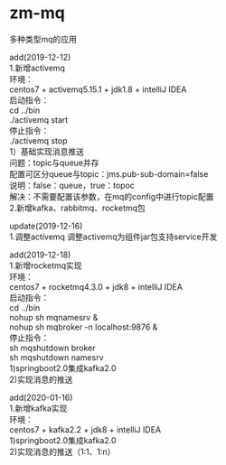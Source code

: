 # zm-mq  
多种类型mq的应用  

add(2019-12-12)  
1.新增activemq  
  环境：  
  centos7 + activemq5.15.1 + jdk1.8  + intelliJ IDEA  
  启动指令：  
     cd ../bin  
     ./activemq start  
  停止指令：  
     ./activemq stop  
  1）基础实现消息推送  
    问题：topic与queue并存  
    配置可区分queue与topic：jms.pub-sub-domain=false  
    说明：false：queue，true：topoc  
    解决：不需要配置该参数，在mq的config中进行topic配置  
2.新增kafka、rabbitmq、rocketmq包  
  
update(2019-12-16)  
1.调整activemq
  调整activemq为组件jar包支持service开发  
  
add(2019-12-18)  
1.新增rocketmq实现  
  环境：  
  centos7 + rocketmq4.3.0 + jdk8 + intelliJ IDEA  
  启动指令：  
     cd ../bin  
     nohup sh mqnamesrv &  
     nohup sh mqbroker -n localhost:9876 &  
  停止指令：  
     sh mqshutdown broker  
     sh mqshutdown namesrv    
  1)springboot2.0集成kafka2.0  
  2)实现消息的推送

add(2020-01-16)  
1.新增kafka实现  
  环境：  
  centos7 + kafka2.2 + jdk8 + intelliJ IDEA  
  1)springboot2.0集成kafka2.0  
  2)实现消息的推送（1:1、1:n）  
  

  
   
    


